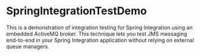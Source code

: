 # SpringIntegrationTestDemo

This is a demonstration of integration testing for Spring Integration using an embedded ActiveMQ broker. This technique lets you test JMS messaging end-to-end in your Spring Integration application without relying on external queue managers.
